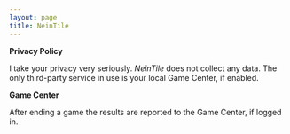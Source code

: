 ```yaml
---
layout: page
title: NeinTile
---
```


**Privacy Policy**

I take your privacy very seriously. *NeinTile* does not collect any data. The only third-party service in use is your local Game Center, if enabled.

**Game Center**

After ending a game the results are reported to the Game Center, if logged in.
